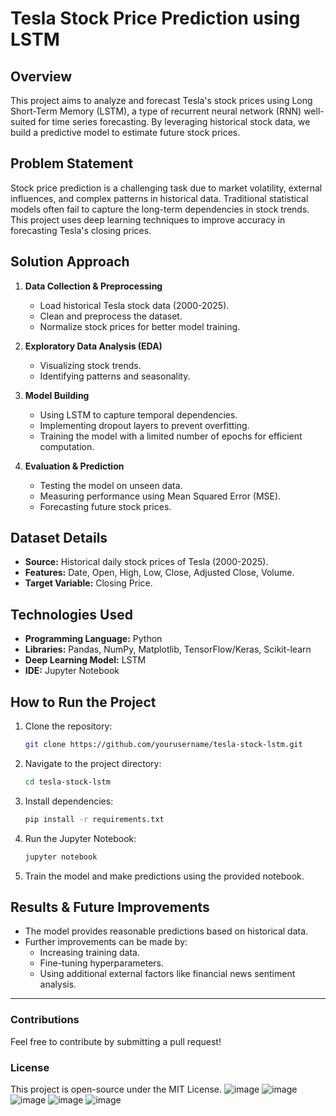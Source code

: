 # Tesla Stock Price Prediction using LSTM

## Overview
This project aims to analyze and forecast Tesla's stock prices using Long Short-Term Memory (LSTM), a type of recurrent neural network (RNN) well-suited for time series forecasting. By leveraging historical stock data, we build a predictive model to estimate future stock prices.

## Problem Statement
Stock price prediction is a challenging task due to market volatility, external influences, and complex patterns in historical data. Traditional statistical models often fail to capture the long-term dependencies in stock trends. This project uses deep learning techniques to improve accuracy in forecasting Tesla's closing prices.

## Solution Approach
1. **Data Collection & Preprocessing**
   - Load historical Tesla stock data (2000-2025).
   - Clean and preprocess the dataset.
   - Normalize stock prices for better model training.

2. **Exploratory Data Analysis (EDA)**
   - Visualizing stock trends.
   - Identifying patterns and seasonality.

3. **Model Building**
   - Using LSTM to capture temporal dependencies.
   - Implementing dropout layers to prevent overfitting.
   - Training the model with a limited number of epochs for efficient computation.

4. **Evaluation & Prediction**
   - Testing the model on unseen data.
   - Measuring performance using Mean Squared Error (MSE).
   - Forecasting future stock prices.

## Dataset Details
- **Source:** Historical daily stock prices of Tesla (2000-2025).
- **Features:** Date, Open, High, Low, Close, Adjusted Close, Volume.
- **Target Variable:** Closing Price.

## Technologies Used
- **Programming Language:** Python
- **Libraries:** Pandas, NumPy, Matplotlib, TensorFlow/Keras, Scikit-learn
- **Deep Learning Model:** LSTM
- **IDE:** Jupyter Notebook

## How to Run the Project
1. Clone the repository:
   ```bash
   git clone https://github.com/yourusername/tesla-stock-lstm.git
   ```
2. Navigate to the project directory:
   ```bash
   cd tesla-stock-lstm
   ```
3. Install dependencies:
   ```bash
   pip install -r requirements.txt
   ```
4. Run the Jupyter Notebook:
   ```bash
   jupyter notebook
   ```
5. Train the model and make predictions using the provided notebook.

## Results & Future Improvements
- The model provides reasonable predictions based on historical data.
- Further improvements can be made by:
  - Increasing training data.
  - Fine-tuning hyperparameters.
  - Using additional external factors like financial news sentiment analysis.

---
### **Contributions**
Feel free to contribute by submitting a pull request!

### **License**
This project is open-source under the MIT License.
![image](https://github.com/user-attachments/assets/f85278bf-c85b-47f7-9cea-ac65ac03e048)
![image](https://github.com/user-attachments/assets/30f19eec-d038-4725-9cc4-a5e2e6ae7452)
![image](https://github.com/user-attachments/assets/b153b85b-c869-4081-b380-1b07f8992369)
![image](https://github.com/user-attachments/assets/e8c41288-1ad2-4372-984b-1233fadf4d3c)
![image](https://github.com/user-attachments/assets/21e6e6d9-bbc8-4ee4-875f-09ae4ec2d73f)






